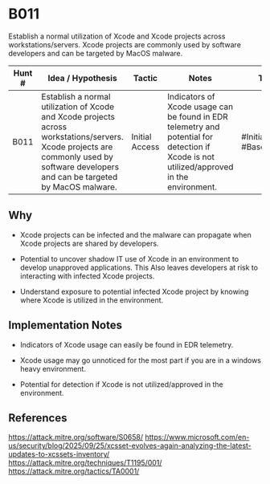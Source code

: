 # B011

Establish a normal utilization of Xcode and Xcode projects across workstations/servers. Xcode projects are commonly used by software developers and can be targeted by MacOS malware.

| Hunt #       | Idea / Hypothesis          | Tactic    | Notes                             | Tags      | Submitter |
|--------------|----------------------------|-----------|-----------------------------------|-----------|-----------|
|      B011        | Establish a normal utilization of Xcode and Xcode projects across workstations/servers. Xcode projects are commonly used by software developers and can be targeted by MacOS malware. | Initial Access  | Indicators of Xcode usage can be found in EDR telemetry and potential for detection if Xcode is not utilized/approved in the environment. | #InitialAccess #Baseline    | Collin McClaine |

## Why
- Xcode projects can be infected and the malware can propagate when Xcode projects are shared by developers. 

- Potential to uncover shadow IT use of Xcode in an environment to develop unapproved applications. This Also leaves developers at risk to interacting with infected Xcode projects. 

- Understand exposure to potential infected Xcode project by knowing where Xcode is utilized in the environment.

## Implementation Notes
- Indicators of Xcode usage can easily be found in EDR telemetry. 

- Xcode usage may go unnoticed for the most part if you are in a windows heavy environment. 

- Potential for detection if Xcode is not utilized/approved in the environment.

## References
https://attack.mitre.org/software/S0658/
https://www.microsoft.com/en-us/security/blog/2025/09/25/xcsset-evolves-again-analyzing-the-latest-updates-to-xcssets-inventory/
https://attack.mitre.org/techniques/T1195/001/
https://attack.mitre.org/tactics/TA0001/
